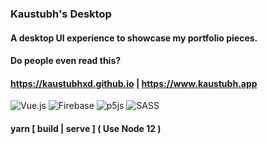 ### Kaustubh's Desktop 

#### A desktop UI experience to showcase my portfolio pieces. 
#### Do people even read this?
#### https://kaustubhxd.github.io | https://www.kaustubh.app

![Vue.js](https://img.shields.io/badge/vuejs-%2335495e.svg?style=for-the-badge&logo=vuedotjs&logoColor=%234FC08D) ![Firebase](https://img.shields.io/badge/firebase-%23039BE5.svg?style=for-the-badge&logo=firebase) ![p5js](https://img.shields.io/badge/p5.js-ED225D?style=for-the-badge&logo=p5.js&logoColor=FFFFFF) ![SASS](https://img.shields.io/badge/SASS-hotpink.svg?style=for-the-badge&logo=SASS&logoColor=white)
#### yarn [ build | serve ] ( Use Node 12 )

